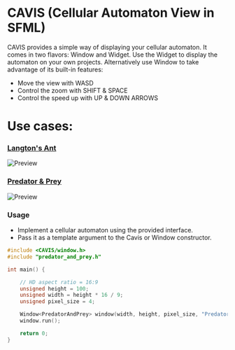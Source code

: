 # CAVIS (Cellular Automaton View in SFML)
CAVIS provides a simple way of displaying your cellular automaton. It comes in two flavors: Window and Widget. Use the Widget to display the automaton on your own projects. Alternatively use Window to take advantage of its built-in features:
* Move the view with WASD
* Control the zoom with SHIFT & SPACE
* Control the speed up with UP & DOWN ARROWS


# Use cases: 

### [Langton's Ant](https://github.com/Rapatas/langtons_ant_sfml)

![Preview](https://i.imgur.com/3lk8FZU.png "Langtons Ant")

### [Predator & Prey](https://github.com/Rapatas/predator_and_prey_sfml)

![Preview](https://i.imgur.com/QzlzzWK.png "Preditor & Prey")

### Usage
- Implement a cellular automaton using the provided interface.
- Pass it as a template argument to the Cavis or Window constructor.

```c++
#include <CAVIS/window.h>
#include "predator_and_prey.h"

int main() {

	// HD aspect ratio = 16:9
	unsigned height = 100;
	unsigned width = height * 16 / 9;
	unsigned pixel_size = 4;

	Window<PredatorAndPrey> window(width, height, pixel_size, "Predator & Prey");
	window.run();

	return 0;
}
```
